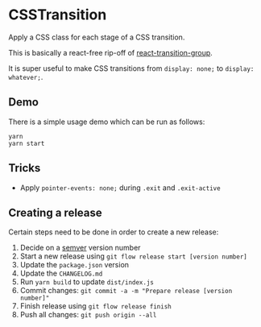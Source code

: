 # CSSTransition

Apply a CSS class for each stage of a CSS transition.

This is basically a react-free rip-off of [react-transition-group](https://github.com/reactjs/react-transition-group).

It is super useful to make CSS transitions from `display: none;` to `display: whatever;`.

## Demo

There is a simple usage demo which can be run as follows:

    yarn
    yarn start

## Tricks

-   Apply `pointer-events: none;` during `.exit` and `.exit-active`

## Creating a release

Certain steps need to be done in order to create a new release:

1. Decide on a [semver](https://semver.org/spec/v2.0.0.html) version number
1. Start a new release using `git flow release start [version number]`
1. Update the `package.json` version
1. Update the `CHANGELOG.md`
1. Run `yarn build` to update `dist/index.js`
1. Commit changes: `git commit -a -m "Prepare release [version number]"`
1. Finish release using `git flow release finish`
1. Push all changes: `git push origin --all`
